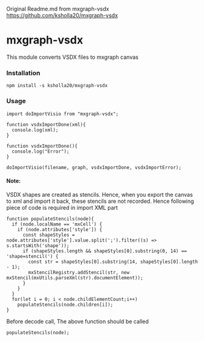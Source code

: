 Original Readme.md from mxgraph-vsdx https://github.com/ksholla20/mxgraph-vsdx

# mxgraph-vsdx
This module converts VSDX files to mxgraph canvas

### Installation
```
npm install -s ksholla20/mxgraph-vsdx
```

### Usage
```
import doImportVisio from "mxgraph-vsdx";

function vsdxImportDone(xml){
  console.log(xml);
}

function vsdxImportDone(){
  console.log("Error");
}

doImportVisio(filename, graph, vsdxImportDone, vsdxImportError);
```

#### Note:
VSDX shapes are created as stencils. Hence, when you export the canvas to xml and import it back, these stencils are not recorded.
Hence following piece of code is required in import XML part
```
function populateStencils(node){
  if (node.localName == 'mxCell') {
    if (node.attributes['style']) {
      const shapeStyles = node.attributes['style'].value.split(';').filter((s) => s.startsWith('shape'));
      if (shapeStyles.length && shapeStyles[0].substring(0, 14) == 'shape=stencil(') {
        const str = shapeStyles[0].substring(14, shapeStyles[0].length - 1);
        mxStencilRegistry.addStencil(str, new mxStencil(mxUtils.parseXml(str).documentElement));
      }
    }
  }
  for(let i = 0; i < node.childElementCount;i++)
    populateStencils(node.children[i]);
}
```
Before decode call, The above function should be called
```
populateStencils(node);
```
